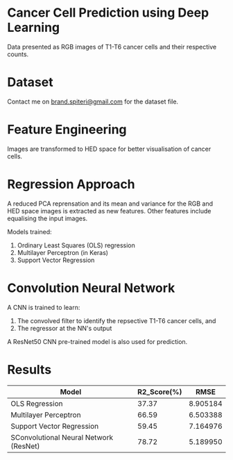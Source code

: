 # Cancer Cell Prediction using Deep Learning
Data presented as RGB images of T1-T6 cancer cells and their respective counts. 

# Dataset
Contact me on brand.spiteri@gmail.com for the dataset file.

# Feature Engineering
Images are transformed to HED space for better visualisation of cancer cells. 

# Regression Approach
A reduced PCA reprensation and its mean and variance for the RGB and HED space images is extracted as new features. 
Other features include equalising the input images.

Models trained:
1. Ordinary Least Squares (OLS) regression
2. Multilayer Perceptron (in Keras)
3. Support Vector Regression

# Convolution Neural Network
A CNN is trained to learn:
1. The convolved filter to identify the repsective T1-T6 cancer cells, and
2. The regressor at the NN's output

A ResNet50 CNN pre-trained model is also used for prediction. 



# Results

| Model  | R2_Score(%) | RMSE |
| ------------- | ------------- | ------------- | 
| OLS Regression		  | 37.37  | 8.905184		| 
| Multilayer Perceptron		| 66.59	| 6.503388		| 
| Support Vector Regression		| 59.45	| 7.164976		| 
| SConvolutional Neural Network	 (ResNet) | 78.72	| 5.189950	 |	

